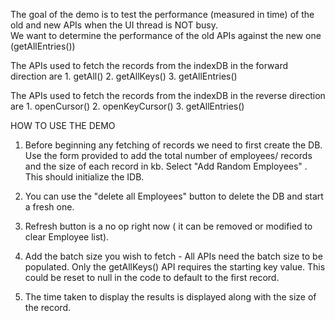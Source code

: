 
The goal of the demo is to test the performance (measured in time)  of the old and new APIs when the UI thread is NOT busy.  
We want to determine the performance of the old APIs against the new one (getAllEntries()) 

The APIs used to fetch the records from the indexDB in the forward direction are
	1. getAll() 
	2. getAllKeys()
	3. getAllEntries()

The APIs used to fetch the records from the indexDB in the reverse direction are
	1. openCursor()
	2. openKeyCursor()
	3. getAllEntries() 

HOW TO USE THE DEMO

1. Before beginning any fetching of records we need to first create the DB. Use the form provided to add the total
   number of employees/ records and the size of each record in kb. Select "Add Random Employees" .
   This should initialize the IDB. 

3. You can use the "delete all Employees" button to delete the DB and start a fresh one. 

4. Refresh button is a no op right now ( it can be removed or modified to clear Employee list).

5. Add the batch size you wish to fetch - All APIs need the batch size to be populated. Only the getAllKeys() API requires the starting key value. This could be reset to null in the code to default to the first record. 

6. The time taken to display the results is displayed along with the size of the record.
